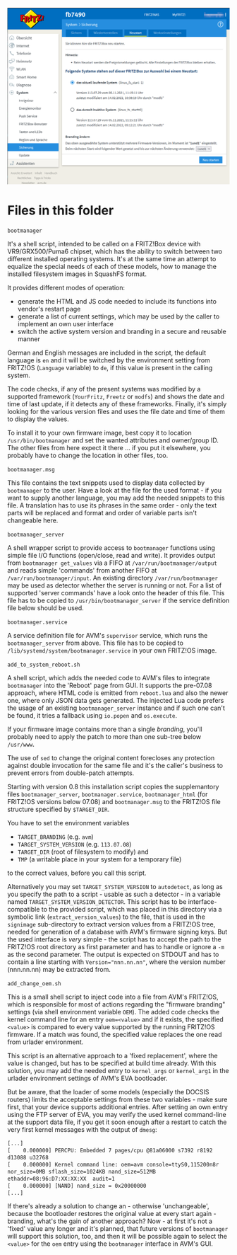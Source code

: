 ![Bootmanager](Bootmanager.png)

# Files in this folder

`bootmanager`

It's a shell script, intended to be called on a FRITZ!Box device with VR9/GRX500/Puma6 chipset, which has the ability to switch between two different installed operating systems. It's at the same time an attempt to equalize the special needs of each of these models, how to manage the installed filesystem images in SquashFS format.

It provides different modes of operation:

- generate the HTML and JS code needed to include its functions into vendor's restart page
- generate a list of current settings, which may be used by the caller to implement an own user interface
- switch the active system version and branding in a secure and reusable manner

German and English messages are included in the script, the default language is ```en``` and it will be switched by the environment setting from FRITZ!OS (```Language``` variable) to ```de```, if this value is present in the calling system.

The code checks, if any of the present systems was modified by a supported framework (```YourFritz```, ```Freetz``` or ```modfs```) and shows the date and time of last update, if it detects any of these frameworks. Finally, it's simply looking for the various version files and uses the file date and time of them to display the values.

To install it to your own firmware image, best copy it to location ```/usr/bin/bootmanager``` and set the wanted attributes and owner/group ID. The other files from here expect it there ... if you put it elsewhere, you probably have to change the location in other files, too.

`bootmanager.msg`

This file contains the text snippets used to display data collected by `bootmanager` to the user. Have a look at the file for the used format - if you want to supply another language, you may add the needed snippets to this file. A translation has to use its phrases in the same order - only the text parts will be replaced and format and order of variable parts isn't changeable here.

`bootmanager_server`

A shell wrapper script to provide access to `bootmanager` functions using simple file I/O functions (open/close, read and write). It provides output from `bootmanager get_values` via a FIFO at `/var/run/bootmanager/output` and reads     simple 'commands' from another FIFO at `/var/run/bootmanager/input`. An existing directory `/var/run/bootmanager` may be used as detector whether the server is running or not. For a list of supported 'server commands' have a look onto the header of this file. This file has to be copied to `/usr/bin/bootmanager_server` if the service definition file below should be used.

`bootmanager.service`

A service definition file for AVM's `supervisor` service, which runs the `bootmanager_server` from above. This file has to be copied to `/lib/systemd/system/bootmanager.service` in your own FRITZ!OS image.

`add_to_system_reboot.sh`

A shell script, which adds the needed code to AVM's files to integrate `bootmanager` into the 'Reboot' page from GUI. It supports the pre-07.08 approach, where HTML code is emitted from `reboot.lua` and also the newer one, where only JSON data gets generated. The injected Lua code prefers the usage of an existing `bootmanager_server` instance and if such one can't be found, it tries a fallback using `io.popen` and `os.execute`.

If your firmware image contains more than a single *branding*, you'll probably need to apply the patch to more than one sub-tree below ```/usr/www```.

The use of `sed` to change the original content forecloses any protection against double invocation for the same file and it's the caller's business to prevent errors from double-patch attempts.

Starting with version 0.8 this installation script copies the supplemantory files `bootmanager_server`, `bootmanager.service`, `bootmanager_html` (for FRITZ!OS versions below 07.08) and `bootmanager.msg` to the FRITZ!OS file structure specified by `$TARGET_DIR`.

You have to set the environment variables

- `TARGET_BRANDING` (e.g. `avm`)
- `TARGET_SYSTEM_VERSION` (e.g. `113.07.08`)
- `TARGET_DIR` (root of filesystem to modify) and
- `TMP` (a writable place in your system for a temporary file)

to the correct values, before you call this script.

Alternatively you may set `TARGET_SYSTEM_VERSION` to `autodetect`, as long as you specify the path to a script - usable as such a detector - in a variable named `TARGET_SYSTEM_VERSION_DETECTOR`. This script has to be interface-compatible to the provided script, which was placed in this directory via a symbolic link (`extract_version_values`) to the file, that is used in the `signimage` sub-directory to extract version values from a FRITZ!OS tree, needed for generation of a database with AVM's firmware signing keys.
But the used interface is _very_ simple - the script has to accept the path to the FRITZ!OS root directory as first parameter and has to handle or ignore a `-m` as the second parameter. The output is expected on STDOUT and has to contain a line starting with `Version="nnn.nn.nn"`, where the version number (nnn.nn.nn) may be extracted from.

`add_change_oem.sh`

This is a small shell script to inject code into a file from AVM's FRITZ!OS, which is responsible for most of actions regarding the "firmware branding" settings (via shell environment variable `OEM`). The added code checks the kernel command line for an entry `oem=<value>` and if it exists, the specified `<value>` is compared to every value supported by the running FRITZ!OS firmware. If a match was found, the specified value replaces the one read from urlader environment.

This script is an alternative approach to a 'fixed replacement', where the value is changed, but has to be specified at build time already. With this solution, you may add the needed entry to `kernel_args` or `kernel_arg1` in the urlader environment settings of AVM's EVA bootloader.

But be aware, that the loader of some models (especially the DOCSIS routers) limits the acceptable settings from these two variables - make sure first, that your device supports additional entries. After setting an own entry using the FTP server of EVA, you may verify the used kernel command-line at the support data file, if you get it soon enough after a restart to catch the very first kernel messages with the output of `dmesg`:

```
[...]
[    0.000000] PERCPU: Embedded 7 pages/cpu @81a06000 s7392 r8192 d13088 u32768
[    0.000000] Kernel command line: oem=avm console=ttyS0,115200n8r nor_size=0MB sflash_size=1024KB nand_size=512MB ethaddr=08:96:D7:XX:XX:XX  audit=1
[    0.000000] [NAND] nand_size = 0x20000000
[...]
```

If there's already a solution to change an - otherwise 'unchangeable', because the bootloader restores the original value at every start again - branding, what's the gain of another approach? Now - at first it's not a 'fixed' value any longer and it's planned, that future versions of `bootmanager` will support this solution, too, and then it will be possible again to select the `<value>` for the `oem` entry using the `bootmanager` interface in AVM's GUI.
